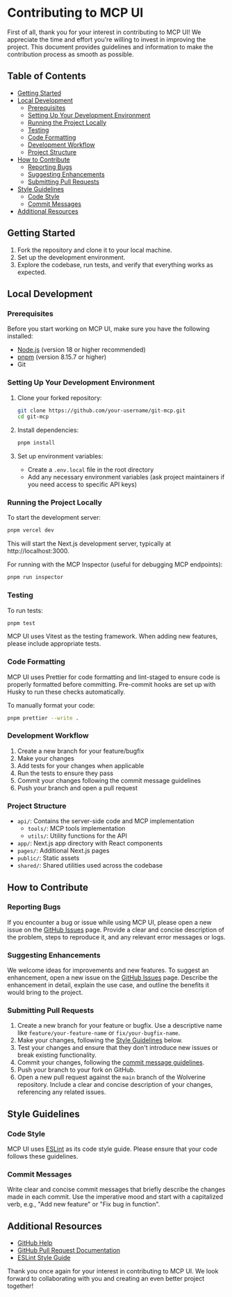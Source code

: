 # Contributing to MCP UI

First of all, thank you for your interest in contributing to MCP UI! We appreciate the time and effort you're willing to invest in improving the project. This document provides guidelines and information to make the contribution process as smooth as possible.

## Table of Contents

- [Getting Started](#getting-started)
- [Local Development](#local-development)
  - [Prerequisites](#prerequisites)
  - [Setting Up Your Development Environment](#setting-up-your-development-environment)
  - [Running the Project Locally](#running-the-project-locally)
  - [Testing](#testing)
  - [Code Formatting](#code-formatting)
  - [Development Workflow](#development-workflow)
  - [Project Structure](#project-structure)
- [How to Contribute](#how-to-contribute)
  - [Reporting Bugs](#reporting-bugs)
  - [Suggesting Enhancements](#suggesting-enhancements)
  - [Submitting Pull Requests](#submitting-pull-requests)
- [Style Guidelines](#style-guidelines)
  - [Code Style](#code-style)
  - [Commit Messages](#commit-messages)
- [Additional Resources](#additional-resources)

## Getting Started

1. Fork the repository and clone it to your local machine.
2. Set up the development environment.
3. Explore the codebase, run tests, and verify that everything works as expected.

## Local Development

### Prerequisites

Before you start working on MCP UI, make sure you have the following installed:

- [Node.js](https://nodejs.org/) (version 18 or higher recommended)
- [pnpm](https://pnpm.io/) (version 8.15.7 or higher)
- Git

### Setting Up Your Development Environment

1. Clone your forked repository:
   ```bash
   git clone https://github.com/your-username/git-mcp.git
   cd git-mcp
   ```

2. Install dependencies:
   ```bash
   pnpm install
   ```

3. Set up environment variables:
   - Create a `.env.local` file in the root directory
   - Add any necessary environment variables (ask project maintainers if you need access to specific API keys)

### Running the Project Locally

To start the development server:

```bash
pnpm vercel dev
```

This will start the Next.js development server, typically at http://localhost:3000.

For running with the MCP Inspector (useful for debugging MCP endpoints):

```bash
pnpm run inspector
```

### Testing

To run tests:

```bash
pnpm test
```

MCP UI uses Vitest as the testing framework. When adding new features, please include appropriate tests.

### Code Formatting

MCP UI uses Prettier for code formatting and lint-staged to ensure code is properly formatted before committing. Pre-commit hooks are set up with Husky to run these checks automatically.

To manually format your code:

```bash
pnpm prettier --write .
```

### Development Workflow

1. Create a new branch for your feature/bugfix
2. Make your changes
3. Add tests for your changes when applicable
4. Run the tests to ensure they pass
5. Commit your changes following the commit message guidelines
6. Push your branch and open a pull request

### Project Structure

- `api/`: Contains the server-side code and MCP implementation
  - `tools/`: MCP tools implementation
  - `utils/`: Utility functions for the API
- `app/`: Next.js app directory with React components
- `pages/`: Additional Next.js pages
- `public/`: Static assets
- `shared/`: Shared utilities used across the codebase

## How to Contribute

### Reporting Bugs

If you encounter a bug or issue while using MCP UI, please open a new issue on the [GitHub Issues](https://github.com/idosal/mcp-ui/issues) page. Provide a clear and concise description of the problem, steps to reproduce it, and any relevant error messages or logs.

### Suggesting Enhancements

We welcome ideas for improvements and new features. To suggest an enhancement, open a new issue on the [GitHub Issues](https://github.com/idosal/mcp-ui/issues) page. Describe the enhancement in detail, explain the use case, and outline the benefits it would bring to the project.

### Submitting Pull Requests

1. Create a new branch for your feature or bugfix. Use a descriptive name like `feature/your-feature-name` or `fix/your-bugfix-name`.
2. Make your changes, following the [Style Guidelines](#style-guidelines) below.
3. Test your changes and ensure that they don't introduce new issues or break existing functionality.
4. Commit your changes, following the [commit message guidelines](#commit-messages).
5. Push your branch to your fork on GitHub.
6. Open a new pull request against the `main` branch of the Wolverine repository. Include a clear and concise description of your changes, referencing any related issues.

## Style Guidelines

### Code Style

MCP UI uses [ESLint](https://eslint.org/) as its code style guide. Please ensure that your code follows these guidelines. 

### Commit Messages

Write clear and concise commit messages that briefly describe the changes made in each commit. Use the imperative mood and start with a capitalized verb, e.g., "Add new feature" or "Fix bug in function".

## Additional Resources

- [GitHub Help](https://help.github.com/)
- [GitHub Pull Request Documentation](https://docs.github.com/en/github/collaborating-with-issues-and-pull-requests)
- [ESLint Style Guide](https://eslint.org/)

Thank you once again for your interest in contributing to MCP UI. We look forward to collaborating with you and creating an even better project together!

